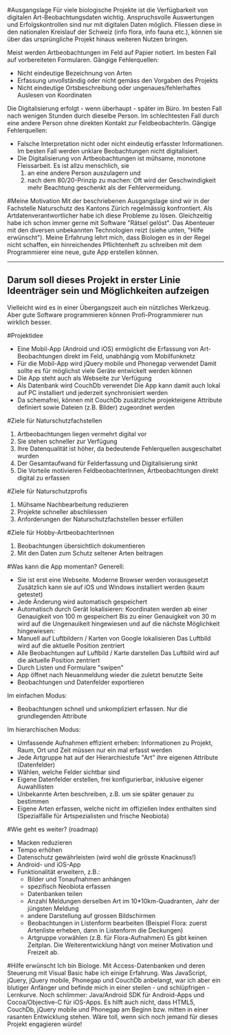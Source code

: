 #Ausgangslage
Für viele biologische Projekte ist die Verfügbarkeit von digitalen Art-Beobachtungsdaten wichtig. Anspruchsvolle Auswertungen und Erfolgskontrollen sind nur mit digitalen Daten möglich. Fliessen diese in den nationalen Kreislauf der Schweiz (info flora, info fauna etc.), können sie über das ursprüngliche Projekt hinaus weiteren Nutzen bringen.

Meist werden Artbeobachtungen im Feld auf Papier notiert. Im besten Fall auf vorbereiteten Formularen. 
Gängige Fehlerquellen: 
- Nicht eindeutige Bezeichnung von Arten
- Erfassung unvollständig oder nicht gemäss den Vorgaben des Projekts
- Nicht eindeutige Ortsbeschreibung oder ungenaues/fehlerhaftes Auslesen von Koordinaten

Die Digitalisierung erfolgt - wenn überhaupt - später im Büro. Im besten Fall nach wenigen Stunden durch dieselbe Person. Im schlechtesten Fall durch eine andere Person ohne direkten Kontakt zur FeldbeobachterIn. 
Gängige Fehlerquellen: 
- Falsche Interpretation nicht oder nicht eindeutig erfasster Informationen. 
  Im besten Fall werden unklare Beobachtungen nicht digitalisiert. 
- Die Digitalisierung von Artbeobachtungen ist mühsame, monotone Fleissarbeit. 
  Es ist allzu menschlich, sie 
  1. an eine andere Person auszulagern und 
  2. nach dem 80/20-Prinzip zu machen: 
     Oft wird der Geschwindigkeit mehr Beachtung geschenkt als der Fehlervermeidung.


#Meine Motivation
Mit der beschriebenen Ausgangslage sind wir in der Fachstelle Naturschutz des Kantons Zürich regelmässig konfrontiert. Als Artdatenverantwortlicher habe ich diese Probleme zu lösen. Gleichzeitig habe ich schon immer gerne mit Software "Rätsel gelöst". Das Abenteuer mit den diversen unbekannten Technologien reizt (siehe unten, "Hilfe erwünscht"). Meine Erfahrung lehrt mich, dass Biologen es in der Regel nicht schaffen, ein hinreichendes Pflichtenheft zu schreiben mit dem Programmierer eine neue, gute App erstellen können. 

--------------------------------------------------------------------------------------
Darum soll dieses Projekt in erster Linie Ideenträger sein und Möglichkeiten aufzeigen
--------------------------------------------------------------------------------------

Vielleicht wird es in einer Übergangszeit auch ein nützliches Werkzeug. Aber gute Software programmieren können Profi-Programmierer nun wirklich besser.


#Projektidee
- Eine Mobil-App (Android und iOS) ermöglicht die Erfassung von Art-Beobachtungen direkt im Feld, 
  unabhängig vom Mobilfunknetz
- Für die Mobil-App wird jQuery mobile und Phonegap verwendet
  Damit sollte es für möglichst viele Geräte entwickelt werden können
- Die App steht auch als Webseite zur Verfügung
- Als Datenbank wird CouchDb verwendet
  Die App kann damit auch lokal auf PC installiert und jederzeit synchronisiert werden
- Da schemafrei, können mit CouchDb zusätzliche projekteigene Attribute definiert 
  sowie Dateien (z.B. Bilder) zugeordnet werden


#Ziele für Naturschutzfachstellen
1. Artbeobachtungen liegen vermehrt digital vor
2. Sie stehen schneller zur Verfügung
3. Ihre Datenqualität ist höher, da bedeutende Fehlerquellen ausgeschaltet wurden
4. Der Gesamtaufwand für Felderfassung und Digitalisierung sinkt
5. Die Vorteile motivieren FeldbeobachterInnen, Artbeobachtungen direkt digital zu erfassen


#Ziele für Naturschutzprofis
1. Mühsame Nachbearbeitung reduzieren
2. Projekte schneller abschliessen
3. Anforderungen der Naturschutzfachstellen besser erfüllen


#Ziele für Hobby-ArtbeobachterInnen
1. Beobachtungen übersichtlich dokumentieren 
2. Mit den Daten zum Schutz seltener Arten beitragen


#Was kann die App momentan?
Generell:
- Sie ist erst eine Webseite. Moderne Browser werden vorausgesetzt
  Zusätzlich kann sie auf iOS und Windows installiert werden (kaum getestet)
- Jede Änderung wird automatisch gespeichert
- Automatisch durch Gerät lokalisieren:
  Koordinaten werden ab einer Genauigkeit von 100 m gespeichert
  Bis zu einer Genauigkeit von 30 m wird auf die Ungenauikeit hingewiesen
  und auf die nächste Möglichkeit hingewiesen:
- Manuell auf Luftbildern / Karten von Google lokalisieren
  Das Luftbild wird auf die aktuelle Position zentriert
- Alle Beobachtungen auf Luftbild / Karte darstellen
  Das Luftbild wird auf die aktuelle Position zentriert
- Durch Listen und Formulare "swipen"
- App öffnet nach Neuanmeldung wieder die zuletzt benutzte Seite
- Beobachtungen und Datenfelder exportieren

Im einfachen Modus:
- Beobachtungen schnell und unkompliziert erfassen. Nur die grundlegenden Attribute

Im hierarchischen Modus:
- Umfassende Aufnahmen effizient erheben: 
  Informationen zu Projekt, Raum, Ort und Zeit müssen nur ein mal erfasst werden
- Jede Artgruppe hat auf der Hierarchiestufe "Art" ihre eigenen Attribute (Datenfelder)
- Wählen, welche Felder sichtbar sind
- Eigene Datenfelder erstellen, frei konfigurierbar, inklusive eigener Auwahllisten
- Unbekannte Arten beschreiben, z.B. um sie später genauer zu bestimmen
- Eigene Arten erfassen, welche nicht im offiziellen Index enthalten sind
  (Spezialfälle für Artspezialisten und frische Neobiota)


#Wie geht es weiter? (roadmap)
- Macken reduzieren
- Tempo erhöhen
- Datenschutz gewährleisten (wird wohl die grösste Knacknuss!)
- Android- und iOS-App
- Funktionalität erweitern, z.B.:
  - Bilder und Tonaufnahmen anhängen
  - spezifisch Neobiota erfassen
  - Datenbanken teilen
  - Anzahl Meldungen derselben Art im 10*10km-Quadranten, Jahr der jüngsten Meldung
  - andere Darstellung auf grossen Bildschirmen  
  - Beobachtungen in Listenform bearbeiten 
    (Beispiel Flora: zuerst Artenliste erheben, dann in Listenform die Deckungen)
  - Artgruppe vorwählen (z.B. für Flora-Aufnahmen)
Es gibt keinen Zeitplan. Die Weiterentwicklung hängt von meiner Motivation und Freizeit ab.


#Hilfe erwünscht
Ich bin Biologe. Mit Access-Datenbanken und deren Steuerung mit Visual Basic habe ich einige Erfahrung. Was JavaScript, jQuery, jQuery mobile, Phonegap und CouchDb anbelangt, war ich aber ein blutiger Anfänger und befinde mich in einer steilen - und schlüpfrigen - Lernkurve. Noch schlimmer: Java/Android SDK für Android-Apps und Cocoa/Objective-C für iOS-Apps. Es hilft auch nicht, dass HTML5, CouchDb, jQuery mobile und Phonegap am Beginn bzw. mitten in einer rasanten Entwicklung stehen. Wäre toll, wenn sich noch jemand für dieses Projekt engagieren würde!